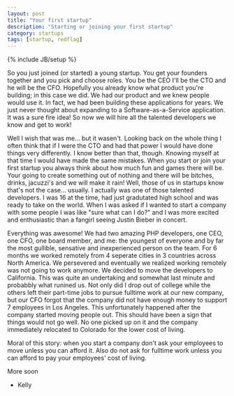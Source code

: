 ```yaml
---
layout: post
title: "Your first startup"
description: "Starting or joining your first startup"
category: startups
tags: [startup, redflag]
---
```

{% include JB/setup %}

So you just joined (or started) a young startup. You get your founders together and you pick and choose roles. You be the CEO I'll be the CTO and he will be the CFO. Hopefully you already know what product you're building; in this case we did. We had our product and we knew people would use it. In fact, we had been building these applications for years. We just never thought about expanding to a Software-as-a-Service application. It was a sure fire idea! So now we will hire all the talented developers we know and get to work!

Well I wish that was me... but it wasen't. Looking back on the whole thing I often think that if I were the CTO and had that power I would have done things very differently. I know better than that, though. Knowing myself at that time I would have made the same mistakes. When you start or join your first startup you always think about how much fun and games there will be. Your going to create something out of nothing and there will be bitches, drinks, jacuzzi's and we will make it rain! Well, those of us in startups know that's not the case... usually. I actually was one of those talented developers. I was 16 at the time, had just gradutated high school and was ready to take on the world. When I was asked if I wanted to start a company with some people I was like "sure what can I do?" and I was more excited and enthusiastic than a fangirl seeing Justin Bieber in concert.

Everything was awesome! We had two amazing PHP developers, one CEO, one CFO, one board member, and me: the youngest of everyone and by far the most gullible, sensative and inexperienced person on the team. For 6 months we worked remotely from 4 seperate cities in 3 countries across North America. We persevered and eventually we realized working remotely was not going to work anymore. We decided to move the developers to California. This was quite an undertaking and somewhat last minute and probabbly what runined us. Not only did I drop out of college while the others left their part-time jobs to pursue fulltime work at our new company, but our CFO forgot that the company did not have enough money to support 7 employees in Los Angeles. This unfortunately happened after the company started moving people out. This should have been a sign that things would not go well. No one picked up on it and the company immediately relocated to Colorado for the lower cost of living.

Moral of this story: when you start a company don't ask your employees to move unless you can afford it. Also do not ask for fulltime work unless you can afford to pay your employees' cost of living.

More soon

- Kelly
